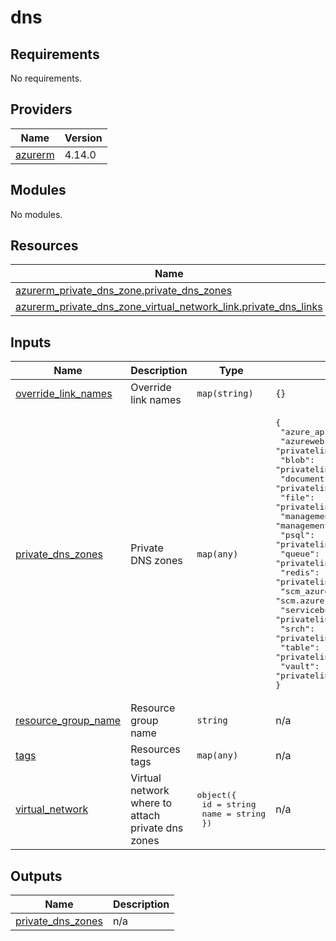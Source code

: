 # dns

<!-- BEGIN_TF_DOCS -->
## Requirements

No requirements.

## Providers

| Name | Version |
|------|---------|
| <a name="provider_azurerm"></a> [azurerm](#provider\_azurerm) | 4.14.0 |

## Modules

No modules.

## Resources

| Name | Type |
|------|------|
| [azurerm_private_dns_zone.private_dns_zones](https://registry.terraform.io/providers/hashicorp/azurerm/latest/docs/resources/private_dns_zone) | resource |
| [azurerm_private_dns_zone_virtual_network_link.private_dns_links](https://registry.terraform.io/providers/hashicorp/azurerm/latest/docs/resources/private_dns_zone_virtual_network_link) | resource |

## Inputs

| Name | Description | Type | Default | Required |
|------|-------------|------|---------|:--------:|
| <a name="input_override_link_names"></a> [override\_link\_names](#input\_override\_link\_names) | Override link names | `map(string)` | `{}` | no |
| <a name="input_private_dns_zones"></a> [private\_dns\_zones](#input\_private\_dns\_zones) | Private DNS zones | `map(any)` | <pre>{<br/>  "azure_api_net": "azure-api.net",<br/>  "azurewebsites": "privatelink.azurewebsites.net",<br/>  "blob": "privatelink.blob.core.windows.net",<br/>  "documents": "privatelink.documents.azure.com",<br/>  "file": "privatelink.file.core.windows.net",<br/>  "management_azure_api_net": "management.azure-api.net",<br/>  "psql": "privatelink.postgres.database.azure.com",<br/>  "queue": "privatelink.queue.core.windows.net",<br/>  "redis": "privatelink.redis.cache.windows.net",<br/>  "scm_azure_api_net": "scm.azure-api.net",<br/>  "servicebus": "privatelink.servicebus.windows.net",<br/>  "srch": "privatelink.search.windows.net",<br/>  "table": "privatelink.table.core.windows.net",<br/>  "vault": "privatelink.vaultcore.azure.net"<br/>}</pre> | no |
| <a name="input_resource_group_name"></a> [resource\_group\_name](#input\_resource\_group\_name) | Resource group name | `string` | n/a | yes |
| <a name="input_tags"></a> [tags](#input\_tags) | Resources tags | `map(any)` | n/a | yes |
| <a name="input_virtual_network"></a> [virtual\_network](#input\_virtual\_network) | Virtual network where to attach private dns zones | <pre>object({<br/>    id   = string<br/>    name = string<br/>  })</pre> | n/a | yes |

## Outputs

| Name | Description |
|------|-------------|
| <a name="output_private_dns_zones"></a> [private\_dns\_zones](#output\_private\_dns\_zones) | n/a |
<!-- END_TF_DOCS -->
